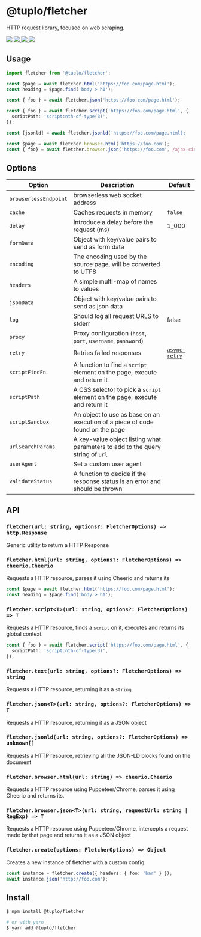 # @tuplo/fletcher

HTTP request library, focused on web scraping.

<p>
  <img src="https://img.shields.io/npm/v/@tuplo/fletcher">
  <a href="https://codeclimate.com/github/tuplo/fletcher/maintainability">
    <img src="https://api.codeclimate.com/v1/badges/4a26597a1e38d18ba6d5/maintainability" />
  </a>
  <a href="https://codeclimate.com/github/tuplo/fletcher/test_coverage">
    <img src="https://api.codeclimate.com/v1/badges/4a26597a1e38d18ba6d5/test_coverage" />
  </a>
  <img src="https://github.com/tuplo/fletcher/workflows/Build/badge.svg">
</p>

## Usage

```typescript
import fletcher from '@tuplo/fletcher';

const $page = await fletcher.html('https://foo.com/page.html');
const heading = $page.find('body > h1');

const { foo } = await fletcher.json('https://foo.com/page.html');

const { foo } = await fletcher.script('https://foo.com/page.html', {
  scriptPath: 'script:nth-of-type(3)',
});

const [jsonld] = await fletcher.jsonld('https://foo.com/page.html);

const $page = await fletcher.browser.html('https://foo.com');
const { foo} = await fletcher.browser.json('https://foo.com', /ajax-cinema-list/);
```

## Options

| Option                | Description                                                                    | Default                                                    |
| --------------------- | ------------------------------------------------------------------------------ | ---------------------------------------------------------- |
| `browserlessEndpoint` | browserless web socket address                                                 |
| `cache`               | Caches requests in memory                                                      | `false`                                                    |
| `delay`               | Introduce a delay before the request (ms)                                      | 1_000                                                      |
| `formData`            | Object with key/value pairs to send as form data                               |
| `encoding`            | The encoding used by the source page, will be converted to UTF8                |
| `headers`             | A simple multi-map of names to values                                          |
| `jsonData`            | Object with key/value pairs to send as json data                               |
| `log`                 | Should log all request URLS to stderr                                          | false                                                      |
| `proxy`               | Proxy configuration (`host`, `port`, `username`, `password`)                   |
| `retry`               | Retries failed responses                                                       | [`async-retry`](https://github.com/vercel/async-retry#api) |
| `scriptFindFn`        | A function to find a `script` element on the page, execute and return it       |
| `scriptPath`          | A CSS selector to pick a `script` element on the page, execute and return it   |
| `scriptSandbox`       | An object to use as base on an execution of a piece of code found on the page  |
| `urlSearchParams`     | A key-value object listing what parameters to add to the query string of `url` |
| `userAgent`           | Set a custom user agent                                                        |
| `validateStatus`      | A function to decide if the response status is an error and should be thrown   |

## API

### `fletcher(url: string, options?: FletcherOptions) => http.Response`

Generic utility to return a HTTP Response

### `fletcher.html(url: string, options?: FletcherOptions) => cheerio.Cheerio`

Requests a HTTP resource, parses it using Cheerio and returns its

```typescript
const $page = await fletcher.html('https://foo.com/page.html');
const heading = $page.find('body > h1');
```

### `fletcher.script<T>(url: string, options?: FletcherOptions) => T`

Requests a HTTP resource, finds a `script` on it, executes and returns its global context.

```typescript
const { foo } = await fletcher.script('https://foo.com/page.html', {
  scriptPath: 'script:nth-of-type(3)',
});
```

### `fletcher.text(url: string, options?: FletcherOptions) => string`

Requests a HTTP resource, returning it as a `string`

### `fletcher.json<T>(url: string, options?: FletcherOptions) => T`

Requests a HTTP resource, returning it as a JSON object

### `fletcher.jsonld(url: string, options?: FletcherOptions) => unknown[]`

Requests a HTTP resource, retrieving all the JSON-LD blocks found on the document

### `fletcher.browser.html(url: string) => cheerio.Cheerio`

Requests a HTTP resource using Puppeteer/Chrome, parses it using Cheerio and returns its.

### `fletcher.browser.json<T>(url: string, requestUrl: string | RegExp) => T`

Requests a HTTP resource using Puppeteer/Chrome, intercepts a request made by that page and returns it as a JSON object

### `fletcher.create(options: FletcherOptions) => Object`

Creates a new instance of fletcher with a custom config

```typescript
const instance = fletcher.create({ headers: { foo: 'bar' } });
await instance.json('http://foo.com');
```

## Install

```bash
$ npm install @tuplo/fletcher

# or with yarn
$ yarn add @tuplo/fletcher
```
